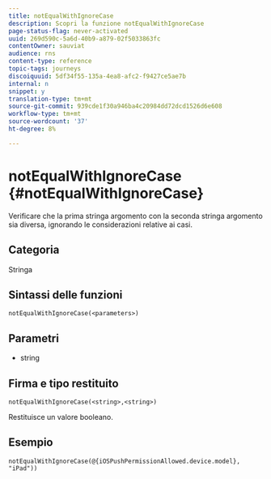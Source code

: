 ```yaml
---
title: notEqualWithIgnoreCase
description: Scopri la funzione notEqualWithIgnoreCase
page-status-flag: never-activated
uuid: 269d590c-5a6d-40b9-a879-02f5033863fc
contentOwner: sauviat
audience: rns
content-type: reference
topic-tags: journeys
discoiquuid: 5df34f55-135a-4ea8-afc2-f9427ce5ae7b
internal: n
snippet: y
translation-type: tm+mt
source-git-commit: 939cde1f30a946ba4c20984dd72dcd1526d6e608
workflow-type: tm+mt
source-wordcount: '37'
ht-degree: 8%

---
```



# notEqualWithIgnoreCase {#notEqualWithIgnoreCase}

Verificare che la prima stringa argomento con la seconda stringa argomento sia diversa, ignorando le considerazioni relative ai casi.

## Categoria

Stringa

## Sintassi delle funzioni

`notEqualWithIgnoreCase(<parameters>)`

## Parametri

* string

## Firma e tipo restituito

`notEqualWithIgnoreCase(<string>,<string>)`

Restituisce un valore booleano.

## Esempio

`notEqualWithIgnoreCase(@{iOSPushPermissionAllowed.device.model}, "iPad"))`

